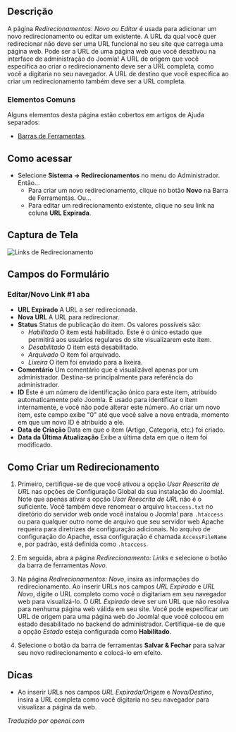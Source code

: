 <!-- Filename: Help4.x:Redirects:_New_or_Edit  / Display title: Redirecionamentos: Novo ou Editar -->

## Descrição

A página *Redirecionamentos: Novo ou Editar* é usada para adicionar um novo redirecionamento ou editar um existente. A URL da qual você quer redirecionar não deve ser uma URL funcional no seu site que carrega uma página web. Pode ser a URL de uma página web que você desativou na interface de administração do Joomla! A URL de origem que você especifica ao criar o redirecionamento deve ser a URL completa, como você a digitaria no seu navegador. A URL de destino que você especifica ao criar um redirecionamento também deve ser a URL completa.

### Elementos Comuns

Alguns elementos desta página estão cobertos em artigos de Ajuda separados:

* [Barras de Ferramentas](jdocmanual?article=help/common-elements/toolbars).

## Como acessar

- Selecione **Sistema → Redirecionamentos** no menu do Administrador. Então...
  - Para criar um novo redirecionamento, clique no botão **Novo** na Barra de Ferramentas. Ou...
  - Para editar um redirecionamento existente, clique no seu link na coluna **URL Expirada**.

## Captura de Tela

![Links de Redirecionamento](../../../ptbr/images/redirects/redirects-edit.png)

## Campos do Formulário

### Editar/Novo Link \#1 aba

- **URL Expirado** A URL a ser redirecionada.
- **Nova URL** A URL para redirecionar.
- **Status** Status de publicação do item. Os valores possíveis são:
  - *Habilitado* O item está habilitado. Este é o único estado que permitirá 
    aos usuários regulares do site visualizarem este item.
  - *Desabilitado* O item está desabilitado.
  - *Arquivado* O item foi arquivado.
  - *Lixeira* O item foi enviado para a lixeira.
- **Comentário** Um comentário que é visualizável apenas por um administrador. 
  Destina-se principalmente para referência do administrador.
- **ID** Este é um número de identificação único para este item, atribuído 
  automaticamente pelo Joomla. É usado para identificar o item internamente, e 
  você não pode alterar este número. Ao criar um novo item, este campo exibe 
  "0" até que você salve a nova entrada, momento em que um novo ID é atribuído a ele.
- **Data de Criação** Data em que o item (Artigo, Categoria, etc.) foi criado.
- **Data da Última Atualização** Exibe a última data em que o item foi modificado.

## Como Criar um Redirecionamento

1. Primeiro, certifique-se de que você ativou a opção *Usar Reescrita de URL* nas opções de Configuração Global da sua instalação do Joomla!. Note que apenas ativar a opção *Usar Reescrita de URL* não é o suficiente. Você também deve renomear o arquivo `htaccess.txt` no diretório do servidor web onde você instalou o Joomla! para `.htaccess` ou para qualquer outro nome de arquivo que seu servidor web Apache requeira para diretrizes de configuração adicionais. No arquivo de configuração do Apache, essa configuração é chamada `AccessFileName` e, por padrão, está definida como `.htaccess`.

2. Em seguida, abra a página *Redirecionamento: Links* e selecione o botão da barra de ferramentas *Novo*.

3. Na página *Redirecionamentos: Novo*, insira as informações do redirecionamento. Ao inserir URLs nos campos *URL Expirado* e *URL Novo*, digite o URL completo como você o digitariam em seu navegador web para visualizá-lo. O *URL Expirado* deve ser um URL que não resolva para nenhuma página web válida em seu site. Você pode especificar um URL de origem para uma página web do Joomla! que você colocou em estado desabilitado no backend do administrador. Certifique-se de que a opção *Estado* esteja configurada como **Habilitado**.

4. Selecione o botão da barra de ferramentas **Salvar & Fechar** para salvar seu novo redirecionamento e colocá-lo em efeito.

## Dicas

- Ao inserir URLs nos campos *URL Expirada/Origem* e *Nova/Destino*, insira a URL completa como você digitaria no seu navegador para visualizar a página da web.

*Traduzido por openai.com*

